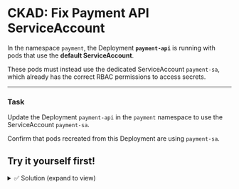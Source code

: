 # CKAD: Fix Payment API ServiceAccount


In the namespace `payment`, the Deployment **`payment-api`** is running with pods that use the **default ServiceAccount**.  

These pods must instead use the dedicated ServiceAccount `payment-sa`, which already has the correct RBAC permissions to access secrets.

---

### Task

Update the Deployment `payment-api` in the `payment` namespace to use the ServiceAccount `payment-sa`.

Confirm that pods recreated from this Deployment are using `payment-sa`. 


## Try it yourself first!

<details><summary>✅ Solution (expand to view)</summary>

```bash
kubectl -n payment set serviceaccount deployment/payment-api payment-sa
```
```bash
#Alternative Step
k -n payment edit deployment/payment-api
# edit the Deployment to include serviceAccountName: payment-sa
```

```yaml
apiVersion: apps/v1
kind: Deployment
metadata:
  name: payment-api
  namespace: payment
spec:
  replicas: 1
  selector:
    matchLabels:
      app: payment-api
  template:
    metadata:
      labels:
        app: payment-api
    spec:
      serviceAccountName: payment-sa   # ✅ Fixed here
      containers:
      - name: payment-api
        image: nginx:1.25.3
        command: ["/bin/sh","-c","echo starting payment api && sleep 3600"]
```

</details>
